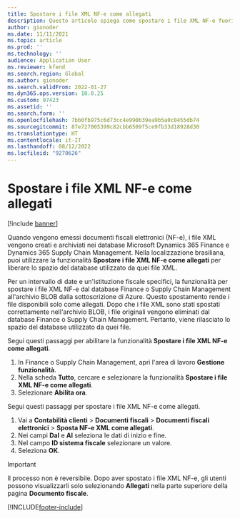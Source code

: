 ```yaml
---
title: Spostare i file XML NF-e come allegati
description: Questo articolo spiega come spostare i file XML NF-e fuori dai database Microsoft Dynamics 365 Finance o Dynamics 365 Supply Chain Management e renderli invece disponibili come allegati.
author: gionoder
ms.date: 11/11/2021
ms.topic: article
ms.prod: ''
ms.technology: ''
audience: Application User
ms.reviewer: kfend
ms.search.region: Global
ms.author: gionoder
ms.search.validFrom: 2022-01-27
ms.dyn365.ops.version: 10.0.25
ms.custom: 97423
ms.assetid: ''
ms.search.form: ''
ms.openlocfilehash: 7bb0fb975c6d73cc4e990b39ea9b5a0c0455db74
ms.sourcegitcommit: 87e727005399c82cbb6509f5ce9fb33d18928d30
ms.translationtype: HT
ms.contentlocale: it-IT
ms.lasthandoff: 08/12/2022
ms.locfileid: "9270626"
---
```

# <a name="move-nf-e-xml-files-as-attachments"></a>Spostare i file XML NF-e come allegati

[!include [banner](../includes/banner.md)] 


Quando vengono emessi documenti fiscali elettronici (NF-e), i file XML vengono creati e archiviati nei database Microsoft Dynamics 365 Finance e Dynamics 365 Supply Chain Management. Nella localizzazione brasiliana, puoi utilizzare la funzionalità **Spostare i file XML NF-e come allegati** per liberare lo spazio del database utilizzato da quei file XML.

Per un intervallo di date e un'istituzione fiscale specifici, la funzionalità per spostare i file XML NF-e dal database Finance o Supply Chain Management all'archivio BLOB dalla sottoscrizione di Azure. Questo spostamento rende i file disponibili solo come allegati. Dopo che i file XML sono stati spostati correttamente nell'archivio BLOB, i file originali vengono eliminati dal database Finance o Supply Chain Management. Pertanto, viene rilasciato lo spazio del database utilizzato da quei file.

Segui questi passaggi per abilitare la funzionalità **Spostare i file XML NF-e come allegati**.

1. In Finance o Supply Chain Management, apri l'area di lavoro **Gestione funzionalità**.
2. Nella scheda **Tutto**, cercare e selezionare la funzionalità **Spostare i file XML NF-e come allegati**.
3. Selezionare **Abilita ora**.

Segui questi passaggi per spostare i file XML NF-e come allegati.

1. Vai a **Contabilità clienti** \> **Documenti fiscali** \> **Documenti fiscali elettronici** \> **Sposta NF-e XML come allegati**.
2. Nei campi **Dal** e **Al** seleziona le dati di inizio e fine.
3. Nel campo **ID sistema fiscale** selezionare un valore.
4. Seleziona **OK**.

> [!IMPORTANT]
> Il processo non è reversibile. Dopo aver spostato i file XML NF-e, gli utenti possono visualizzarli solo selezionando **Allegati** nella parte superiore della pagina **Documento fiscale**.

[!INCLUDE[footer-include](../../includes/footer-banner.md)]
